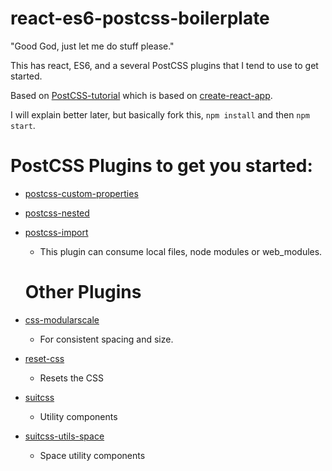 # react-es6-postcss-boilerplate
"Good God, just let me do stuff please."  

This has react, ES6, and a several PostCSS plugins that I tend to use to get started.

Based on [PostCSS-tutorial](https://github.com/DavidWells/PostCSS-tutorial) which is based on [create-react-app](https://github.com/facebookincubator/create-react-app).

I will explain better later, but basically fork this, `npm install` and then `npm start`.

# PostCSS Plugins to get you started:
- [postcss-custom-properties](https://github.com/postcss/postcss-custom-properties)
- [postcss-nested](https://github.com/postcss/postcss-nested)
- [postcss-import](https://github.com/postcss/postcss-import)
  - This plugin can consume local files, node modules or web_modules.
  
  # Other Plugins
- [css-modularscale](https://github.com/VinSpee/css-modularscale)
  - For consistent spacing and size.
- [reset-css](https://www.npmjs.com/package/reset-css)
  - Resets the CSS
- [suitcss](https://github.com/suitcss/suit)
  - Utility components
- [suitcss-utils-space](https://github.com/VinSpee/suitcss-utils-space)
  - Space utility components
  
